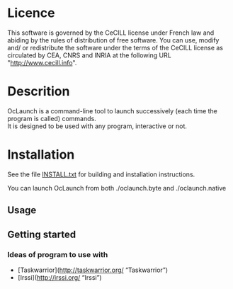 # Licence

This software is governed by the CeCILL license under French law and
abiding by the rules of distribution of free software.  You can  use,
modify and/ or redistribute the software under the terms of the CeCILL
license as circulated by CEA, CNRS and INRIA at the following URL
"http://www.cecill.info".

# Descrition

OcLaunch is a command-line tool to launch successively (each
time the program is called) commands.    
It is designed to be used with any program, interactive or
not.


# Installation

See the file [INSTALL.txt](INSTALL.txt) for building and installation
instructions.

You can launch OcLaunch from both ./oclaunch.byte and
./oclaunch.native

## Usage

## Getting started

### Ideas of program to use with

 + [Taskwarrior](http://taskwarrior.org/ “Taskwarrior”)
 + [Irssi](http://irssi.org/ “Irssi”)
